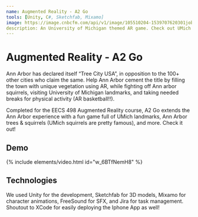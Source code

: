 ```yaml
---
name: Augmented Reality - A2 Go
tools: [Unity, C#, Sketchfab, Mixamo]
image: https://image.cnbcfm.com/api/v1/image/105510204-1539707620301jobsim1.png?v=1539707641
description: An University of Michigan themed AR game. Check out UMich landmarks and more in Augmented Reality!
---
```


# Augmented Reality - A2 Go

Ann Arbor has declared itself “Tree City USA”, in opposition to the 100+ other cities who claim the same. Help Ann Arbor cement the title by filling the town with unique vegetation using AR, while fighting off Ann arbor squirrels, visiting University of Michigan landmarks, and taking needed breaks for physical activity (AR basketball!!).

Completed for the EECS 498 Augmented Reality course, A2 Go extends the Ann Arbor experience with a fun game full of UMich landmarks, Ann Arbor trees & squirrels (UMich squirrels are pretty famous), and more. Check it out!

## Demo


{% include elements/video.html id="w_6BTfNemH8" %}

## Technologies

We used Unity for the development, Sketchfab for 3D models, Mixamo for character animations, FreeSound for SFX, and Jira for task management. Shoutout to XCode for easily deploying the Iphone App as well!